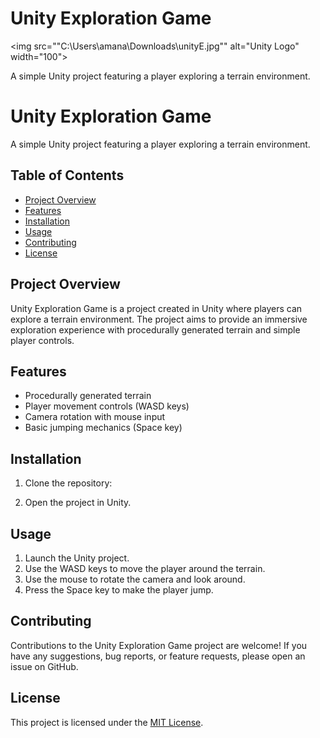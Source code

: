 # Unity Exploration Game

<!-- Add Unity logo image -->
<img src=""C:\Users\amana\Downloads\unityE.jpg"" alt="Unity Logo" width="100">

A simple Unity project featuring a player exploring a terrain environment.



# Unity Exploration Game

A simple Unity project featuring a player exploring a terrain environment.

## Table of Contents

- [Project Overview](#project-overview)
- [Features](#features)
- [Installation](#installation)
- [Usage](#usage)
- [Contributing](#contributing)
- [License](#license)

## Project Overview

Unity Exploration Game is a project created in Unity where players can explore a terrain environment. The project aims to provide an immersive exploration experience with procedurally generated terrain and simple player controls.

## Features

- Procedurally generated terrain
- Player movement controls (WASD keys)
- Camera rotation with mouse input
- Basic jumping mechanics (Space key)

## Installation

1. Clone the repository:

2. Open the project in Unity.

## Usage

1. Launch the Unity project.
2. Use the WASD keys to move the player around the terrain.
3. Use the mouse to rotate the camera and look around.
4. Press the Space key to make the player jump.

## Contributing

Contributions to the Unity Exploration Game project are welcome! If you have any suggestions, bug reports, or feature requests, please open an issue on GitHub.

## License

This project is licensed under the [MIT License](https://opensource.org/licenses/MIT).

